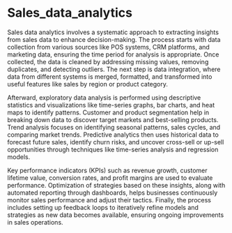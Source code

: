 # Sales_data_analytics

Sales data analytics involves a systematic approach to extracting insights from sales data to enhance decision-making. The process starts with data collection from various sources like POS systems, CRM platforms, and marketing data, ensuring the time period for analysis is appropriate. Once collected, the data is cleaned by addressing missing values, removing duplicates, and detecting outliers. The next step is data integration, where data from different systems is merged, formatted, and transformed into useful features like sales by region or product category.

Afterward, exploratory data analysis is performed using descriptive statistics and visualizations like time-series graphs, bar charts, and heat maps to identify patterns. Customer and product segmentation help in breaking down data to discover target markets and best-selling products. Trend analysis focuses on identifying seasonal patterns, sales cycles, and comparing market trends. Predictive analytics then uses historical data to forecast future sales, identify churn risks, and uncover cross-sell or up-sell opportunities through techniques like time-series analysis and regression models.

Key performance indicators (KPIs) such as revenue growth, customer lifetime value, conversion rates, and profit margins are used to evaluate performance. Optimization of strategies based on these insights, along with automated reporting through dashboards, helps businesses continuously monitor sales performance and adjust their tactics. Finally, the process includes setting up feedback loops to iteratively refine models and strategies as new data becomes available, ensuring ongoing improvements in sales operations.
